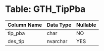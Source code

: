 # Table: GTH_TipPba

| Column Name | Data Type | Nullable |
|-------------|-----------|----------|
| tip_pba | char | NO |
| des_tip | nvarchar | YES |
